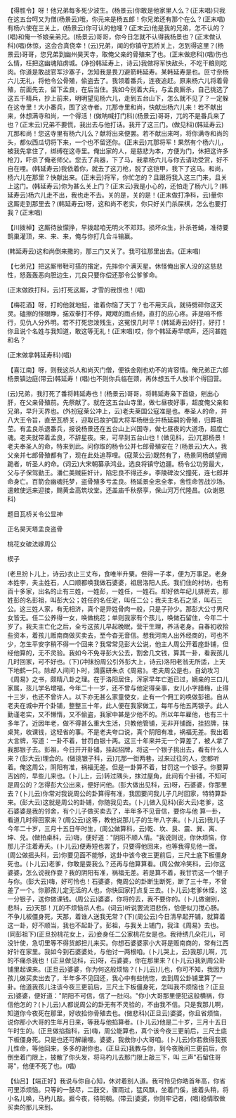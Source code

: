 <!-- { "loadSidebar": true } -->
【得胜令】呀！他兄弟每多死少波生。(杨景云)你敢是他家里人么？(正末唱)只我在这五台呵又为僧(杨景云)哦，你元来是杨五郎！你兄弟还有那个在么？(正末唱)有杨六使在三关上，(杨景云)你可认的他哩？(正末云)他是我的兄弟，怎不认的？(唱)和俺一爷娘亲弟兄。(杨景云)哥哥，你今日怎就不认得我杨景也？(正末做认科)(唱)休惊，这会合真侥幸！(云)兄弟，闻的你镇守瓦桥关上，怎到得这里？(杨景云)哥哥，您兄弟到幽州昊天寺，取俺父亲的骨殖来了也。(正末做悲科)(唱)伤也么情，枉把这幽魂陷虏城。(净扮韩延寿上，诗云)我做将军快敌头，不吃干粮则吃肉。你道是敢战官军沙塞子，怎知我是畏刀避箭韩延寿。某韩延寿是也。叵寸奈杨六儿无礼，将他令公骨殖，偷盗去了。我领着番兵，连夜追赶。原来杨六儿将着骨殖，前面先去，留下孟良，在后当住。我如今别着大兵，与孟良厮杀，自己挑选了这五千精兵，抄上前来，明明望见杨六儿，走到五台山下，怎么就不见了？一定躲在这寺里！大小番兵，围了这寺者。兀那寺里和尚，快献出杨六儿来！若不献出来，休想满寺和尚，一个得活！(做呐喊打门科)(杨景云)哥哥，兀的不是番兵来了也？(正末云)兄弟不要慌，我出去与他打话。我开了这三门。(做见科)(韩延寿云)兀那和尚！您这寺里有杨六儿么？献将出来便罢。若不献出来呵，将你满寺和尚的头，都似西瓜切将下来，一个也不留还你。(正末云)兀那将军！果然有个杨六儿，被我先拿住了，绑缚在这寺里。俺出家的人，是慈悲为本，方便为门，休把这许多枪刀，吓杀了俺老师父。您去了兵器，下了马，我拿杨六儿与你去请功受赏，好不自在哩。(韩延寿云)我依着你，就去了这刀枪，脱了这铠甲，我下了这马。和尚，杨六儿在那里？快献出来。(正末云)将军，你忙怎的？且跟将我入这三门来，且关上这门。(韩延寿云)你为甚么关上门？(正末云)我是小心的，还怕走了杨六儿？(韩延寿云)杨六儿走不出，我也走不去。关的是，关的是！(正末做打净科，云)量你这厮走到那里去？(韩延寿云)呀，这和尚不老实，你只好关门杀屎棋，怎么也要打我？(正末唱)

【川拨棹】这厮待放懞挣，早拨起咱无明火不邓邓。损坏众生，扑杀苍蝇，准待要鹊巢灌顶，来、来、来，俺与你打几合斗输赢。

(韩延寿云)这和尚倒来撒的，那三门又关了。我可往那里出去。(正末唱)

【七弟兄】把这厮带鞋可搭的揝定，先摔你个满天星。休怪俺出家人没的这慈悲性，怒轰轰恶向胆边生，兀良只要你偿还那令公爹爹命。

(正末做跌打科，云)打死这厮，才雪的我恨也！(唱)

【梅花酒】呀，打的他就地挺，谁着你恼了天丁？也不用天兵，就待劈碎你这天灵。磕擦的怪眼睁，掿双拳打不停，飕飕的雨点倾，直打的应心疼。非是咱不修行，见仇人分外明。若不打死您泼残生，这冤恨几时平！(韩延寿云)好打，好打！你且说个名姓与我知道，敢这等无礼！(正末唱)哎，你个韩延寿早噤声，还问甚姓和名？

(正末做拿韩延寿科)(唱)

【喜江南】呀，则我这杀人和尚灭门僧，便铁金刚也劝不的肯容情。俺兄弟正六郎杨景镇边庭(带云)韩延寿！(唱)也不则你兵临在颈，再休想五千人放半个得回营。

(云)兄弟，我打死了番将韩延寿也！(杨景云)哥哥，将韩延寿枭下首级，剜出心肝，在父亲骨殖前。先祭献了。就在这五台山寺里，做七昼夜好事，超度俺父亲和兄弟，早升天界也。(外扮寇莱公冲上，云)老夫莱国公寇准是也。奉圣人的命，并八大王令旨，直至瓦桥关，迎取已故护国大将军杨继业并杨延嗣的骨殖，归葬祖茔。有孟良杀退番兵，报说杨景还在五台山上兴国寺，做七昼夜的大道场，超度亡魂。老夫就带着孟良，不辞星夜。来，可早到五台山也！(做见科，云)兀那杨景！老夫奉圣人的命，特来到此。问你取的杨令公并七郎骨殖安在？(杨景云)大人。我父亲并七郎骨殖都有了，现在此处追荐哩。(寇莱公云)既然有了，杨景同杨朗望阙跪者，听圣人的命。(词云)大宋朝纂承鸿业。选良将镇守边疆。杨令公功劳最大，父与子保驾勤王。潘仁美贼臣奸计，陷忠良不得还乡。李陵碑汝父撞死，连七郎并命身亡。百箭会幽魂托梦，盗骨殖多亏孟良。杨延景全忠全孝，舍性命苦战沙场。遣敕使远来迎接，赐黄金高筑坟堂。还盖庙千秋祭享，保山河万代隆昌。(众谢恩科)

题目瓦桥关令公显神

正名昊天塔孟良盗骨
　

桃花女破法嫁周公

楔子

(老旦扮卜儿上，诗云)衣止三丈布，食唯半升粟。但得一子孝，便为万事足。老身本姓李，夫主姓石，人口顺都唤我做石婆婆，祖居洛阳人氏。我们住的村坊，也有百十多家，出名的止有三姓，一姓彭，一姓任，一姓石。却好依年纪儿排房去，那姓彭的名彭祖，叫彭大公；姓任的名任定，叫任二公；我夫主名石之坚，叫石三公。这三姓人家，有无相济，真个是异姓骨肉一般，只是子孙少。那彭大公寸男尺女皆无。任二公养得一女，唤做桃花；单则我家有个孩儿，唤做石留住，今年二十岁了。我夫主亡化之后，全亏这孩儿早起晚眠，营干生理，养活老身。自春初收拾些资本，着孩儿贩南商做买卖去，至今杳无音信。想我河南人出外经商的，可也不少，怎生平安字稍不得一个回来？我常常见彭大公说，他主人周公开着座卦铺，但经他算的，无不灵验。我如今不免寻彭大公去，割舍几文钱，算其一卦，看我孩儿几时回家，可不好也。(下)(冲抹扮周公引外彭大上，诗云)洛阳老翁无所适，上天下地鹤一只。除却人间问卜时，滴露研朱点《周易》。老夫周公是也，自幼攻习《周易》之书，颇精八卦之理。在于洛阳居住，浑家早年亡逝已过，嫡亲的三口儿家属，孩儿学名增福，今年二十一岁，还不曾与他定得亲事，女儿小字腊梅，止得十三岁，也还不曾许人。以下亦无甚么家童使女，止有一个佣工的唤做彭祖。自从老夫在城中开个卦铺，整整三十年，此人便在我家做工，每年与他五两银子。此人勤谨老实，又不懒惰，又不偷盗，我家中甚是少他不的。所以年年雇他，也有三十多年了。近因年老，做不得甚么重大生活，只教他管铺，无非开铺面，挂招牌，抹桌凳，收课钱，这轻省的事。不是老夫夸口说，真个阴阳有准，祸福无差。我出着大言牌，写道：一卦不着，甘罚白银十两。这三十年来并无一个算差了，被人拿了我那银子去。彭祖，今日开开卦铺，挂起招牌，将这一个银子挑出去，看有什么人来？(彭大云)理会的。(做挑银子科，云)兀那一街两巷，过来过往的人，您都听着。俺这周公，阴阳有准，祸福无差。但是一卦算不着，甘罚这一个银子。你要算吉凶的，早些儿来也。(卜儿上，云)转过隅头，抹过屋角，此间有个卦铺，不知可是周公的？怎得彭大公出来，便好问他。(彭大做出见科，云)呀，石婆婆，你那里去？(卜儿云)你常对我说周公的卦算得有准，我因要问我儿子几时回家，特特算卦来。(彭大云)这就是周公的卦铺，你随我见去。(卜儿做入见科)(彭大云)老爹，这石婆婆是我的邻舍，有个儿子做买卖去了，半年多不见音信，要你与他
算一卦，看道几时得回家来？(周公云)这等，教他说那儿子的生年八字来。(卜儿云)我儿子今年二十岁，三月十五日午时生，(周公做算科，云)乾、坎、艮、震、巽、离、坤、兑。(做拍桌科，云)嗨，便好道："阴阳不顺人情。"我说则说，你休烦恼，你那儿子注着寿夭。(卜儿云)便寿短也罢了，只要得他回来，也等我得见他一面。(周公做摇头科，云)你要见面不能够，这卦中该今夜三更前后，三尺土底下板僵身死也。(卜儿云)老爹，你敢是耍我么？还再与他算算看。(周公做冷笑科，云)你这婆婆，怎么说我作耍？我的阴阳有准，祸福无差。若是算不着，我甘罚这一个银子与你。(彭大云)嗨，好可怜也！石婆婆，俺周公的卦断生断死，断了三十年，不曾差了一个。你那孩儿定无活的人也，你快回家打点复三去。(卜儿云)老爹休怪，这一分银子，送你做课钱。(周公云)婆婆，你将的去，我不要你的。(卜儿做谢别，悲科，云)天那！兀的不烦恼杀人也。(词云)听说罢流泪悲伤，恰便似刀搅心肠。不争儿板僵身死，天那，着谁人送我无常？(下)(周公云)今日清早起开铺，就算着这一卦，好不顺当，我也不起卦了。彭祖，与我关上铺门，我注《周易》去也。(同彭祖下)(正旦扮桃花女上，云)妾身任二公家桃花女是也。我待绣几朵花儿，可没针使，急切里等不得货郎担儿来买。你想石婆婆家小大哥是贩南商的，常有江西好针在家里。我如今到石婆婆处，与他讨一两根咱。(卜儿哭上，云)我那儿啊，兀的不痛杀我也！(正旦做见科，云)呀，石婆婆，你在那里来？(卜儿云)我到周公卦铺里起课来。(正旦云)婆婆，你为何这般烦恼？(卜儿云)儿也，你可不知，我因为孩儿做买卖出去了，半年多不见回还，我心中有些恍惚，去到周公卦铺里算了一卦。他道我孩儿注该今夜三更前后，三尺土下板僵身死，怎叫我不烦恼也？(正旦云)婆婆，便好道："阴阳不可信，信了一肚闷。"你小大哥那里便犯这般横祸，你信他怎的？(卜儿云)人都说周公的卦无有不灵验的，不由我不信。只是我那儿啊，知道你今夜死在那里，好收拾你骨殖去也。(做悲科)(正旦云)婆婆，你且省烦恼，说你那小大哥的生年月日来，等我与他掐算者。(卜儿云)他是二十岁，三月十五日午时生的。(正旦做掐指科，云)嗨，周公能算也，真个该今夜三更前后，三尺土底下板僵身死。只是也还可解禳哩。婆婆，我救你小大哥咱。(卜儿云)你若救得我孩儿性命，等他回来，多多的谢你也。(正旦云)我教与你，到今夜晚间三更前后，你倒坐着门限上，披散了你头发，将马杓儿去那门限上敲三下，叫
三声"石留住哥哥"，他便不死了也。(唱)

【仙吕】【端正好】我说与你自心知，休对着别人道。我可怜见你皓首年高，你省可里添烦恼。只等的一鼓尽，二鼓交，骤雨过，猛风飘，坐着门傒，披着头稍，将小名儿唤，马杓儿敲。捱今夜，待明朝。(带云)婆婆，你则牢记者，(唱)稳情取做买卖的那儿来到。

